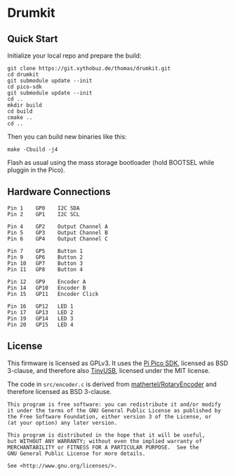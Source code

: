 # Drumkit

## Quick Start

Initialize your local repo and prepare the build:

    git clone https://git.xythobuz.de/thomas/drumkit.git
    cd drumkit
    git submodule update --init
    cd pico-sdk
    git submodule update --init
    cd ..
    mkdir build
    cd build
    cmake ..
    cd ..

Then you can build new binaries like this:

    make -Cbuild -j4

Flash as usual using the mass storage bootloader (hold BOOTSEL while pluggin in the Pico).

## Hardware Connections

    Pin 1    GP0    I2C SDA
    Pin 2    GP1    I2C SCL

    Pin 4    GP2    Output Channel A
    Pin 5    GP3    Output Channel B
    Pin 6    GP4    Output Channel C

    Pin 7    GP5    Button 1
    Pin 9    GP6    Button 2
    Pin 10   GP7    Button 3
    Pin 11   GP8    Button 4

    Pin 12   GP9    Encoder A
    Pin 14   GP10   Encoder B
    Pin 15   GP11   Encoder Click

    Pin 16   GP12   LED 1
    Pin 17   GP13   LED 2
    Pin 19   GP14   LED 3
    Pin 20   GP15   LED 4

## License

This firmware is licensed as GPLv3.
It uses the [Pi Pico SDK](https://github.com/raspberrypi/pico-sdk), licensed as BSD 3-clause, and therefore also [TinyUSB](https://github.com/hathach/tinyusb), licensed under the MIT license.

The code in `src/encoder.c` is derived from [mathertel/RotaryEncoder](https://github.com/mathertel/RotaryEncoder) and therefore licensed as BSD 3-clause.

    This program is free software: you can redistribute it and/or modify
    it under the terms of the GNU General Public License as published by
    the Free Software Foundation, either version 3 of the License, or
    (at your option) any later version.

    This program is distributed in the hope that it will be useful,
    but WITHOUT ANY WARRANTY; without even the implied warranty of
    MERCHANTABILITY or FITNESS FOR A PARTICULAR PURPOSE.  See the
    GNU General Public License for more details.

    See <http://www.gnu.org/licenses/>.
